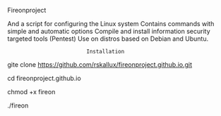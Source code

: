Fireonproject

And a script for configuring the Linux system
Contains commands with simple and automatic options
Compile and install information security targeted tools (Pentest)
Use on distros based on Debian and Ubuntu.

                             Installation
                             
  gite clone https://github.com/rskallux/fireonproject.github.io.git
  
  cd fireonproject.github.io
  
  chmod +x fireon
  
  ./fireon
